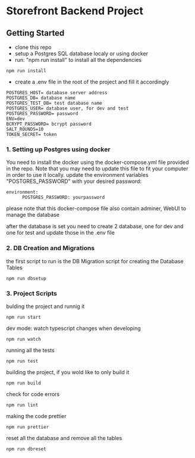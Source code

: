 # Storefront Backend Project

## Getting Started

- clone this repo
- setup a Postgres SQL database localy or using docker
- run: "npm run install" to install all the dependencies
```
npm run install
```  
- create a .env file in the root of the project and fill it accordingly

```
POSTGRES_HOST= database server address
POSTGRES_DB= database name
POSTGRES_TEST_DB= test database name
POSTGRES_USER= database user, for dev and test
POSTGRES_PASSWORD= password
ENV=dev
BCRYPT_PASSWORD= bcrypt password
SALT_ROUNDS=10
TOKEN_SECRET= token
```

### 1. Setting up Postgres using docker

You need to install the docker using the docker-compose.yml file provided in the repo. Note that you may need to update this file to fit your computer in order to use it locally.
update the environment variables "POSTGRES_PASSWORD" with your desired password:
```
environment:
      POSTGRES_PASSWORD: yourpassword
```
please note that this docker-compose file also contain adminer, WebUI to manage the database

after the database is set you need to create 2 database, one for dev and one for test and update those in the .env file

### 2.  DB Creation and Migrations

the first script to run is the DB Migration script for creating the Database Tables

```
npm run dbsetup
```

### 3. Project Scripts 

bulding the project and runnig it 
```
npm run start
```

dev mode: watch typescript changes when developing
```
npm run watch
```

running all the tests
```
npm run test
```

building the project, if you wold like to only build it
```
npm run build
```

check for code errors
```
npm run lint
```

making the code prettier
```
npm run prettier
```

reset all the database and remove all the tables
```
npm run dbreset
```
